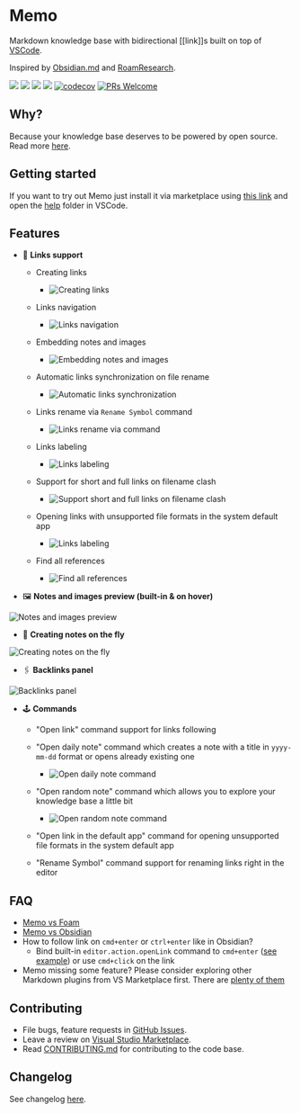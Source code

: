 # Memo

Markdown knowledge base with bidirectional [[link]]s built on top of [VSCode](https://github.com/microsoft/vscode).

Inspired by [Obsidian.md](https://obsidian.md/) and [RoamResearch](https://roamresearch.com/).

[![](https://vsmarketplacebadge.apphb.com/version-short/svsool.markdown-memo.svg)](https://marketplace.visualstudio.com/items?itemName=svsool.markdown-memo)
[![](https://vsmarketplacebadge.apphb.com/installs/svsool.markdown-memo.svg)](https://marketplace.visualstudio.com/items?itemName=svsool.markdown-memo)
[![](https://vsmarketplacebadge.apphb.com/rating-short/svsool.markdown-memo.svg)](https://marketplace.visualstudio.com/items?itemName=svsool.markdown-memo&ssr=false#review-details)
[![](https://github.com/svsool/vscode-memo/workflows/CI/badge.svg?branch=master)](https://github.com/svsool/vscode-memo/actions?query=workflow%3ACI+branch%3Amaster)
[![codecov](https://codecov.io/gh/svsool/vscode-memo/branch/master/graph/badge.svg)](https://codecov.io/gh/svsool/vscode-memo)
[![PRs Welcome](https://img.shields.io/badge/PRs-welcome-brightgreen.svg?style=flat-square)](https://github.com/svsool/vscode-memo/blob/master/CONTRIBUTING.md)

## Why?

Because your knowledge base deserves to be powered by open source. Read more [here](https://github.com/svsool/vscode-memo/issues/9#issuecomment-658893538).

## Getting started

If you want to try out Memo just install it via marketplace using [this link](https://marketplace.visualstudio.com/items?itemName=svsool.markdown-memo) and open the [help](https://github.com/svsool/vscode-memo/tree/master/help) folder in VSCode.

## Features

- 🔗 **Links support**

  - Creating links

    - ![Creating links](./help/Attachments/Creating%20links.gif)

  - Links navigation

    - ![Links navigation](./help/Attachments/Links%20navigation.gif)

  - Embedding notes and images

    - ![Embedding notes and images](./help/Attachments/Embed%20files.gif)

  - Automatic links synchronization on file rename

    - ![Automatic links synchronization](./help/Attachments/Automatic%20link%20synchronization.gif)

  - Links rename via `Rename Symbol` command

    - ![Links rename via command](./help/Attachments/Automatic%20link%20synchronization%202.gif)

  - Links labeling

    - ![Links labeling](./help/Attachments/Links%20labeling.png)

  - Support for short and full links on filename clash

    - ![Support short and full links on filename clash](./help/Attachments/Short%20and%20long%20links%20support%202.png)

  - Opening links with unsupported file formats in the system default app

    - ![Links labeling](./help/Attachments/Opening%20links%20in%20the%20default%20app.gif)

  - Find all references

    - ![Find all references](./help/Attachments/Find%20all%20references.png)

- 🖼️ **Notes and images preview (built-in & on hover)**

![Notes and images preview](./help/Attachments/Notes%20and%20images%20preview.gif)

- 🦋 **Creating notes on the fly**

![Creating notes on the fly](./help/Attachments/Creating%20notes%20from%20links.png)

- 🖇 **Backlinks panel**

![Backlinks panel](./help/Attachments/Backlinks%20panel.png)

- 🕹 **Commands**

  - "Open link" command support for links following

  - "Open daily note" command which creates a note with a title in `yyyy-mm-dd` format or opens already existing one

    - ![Open daily note command](./help/Attachments/Open%20daily%20note.gif)

  - "Open random note" command which allows you to explore your knowledge base a little bit

    - ![Open random note command](./help/Attachments/Open%20random%20note.gif)

  - "Open link in the default app" command for opening unsupported file formats in the system default app

  - "Rename Symbol" command support for renaming links right in the editor

## FAQ

- [Memo vs Foam](https://github.com/svsool/vscode-memo/issues/9#issuecomment-658346216)
- [Memo vs Obsidian](https://github.com/svsool/vscode-memo/issues/1#issuecomment-655004112)
- How to follow link on `cmd+enter` or `ctrl+enter` like in Obsidian?
  - Bind built-in `editor.action.openLink` command to `cmd+enter` ([see example](https://github.com/svsool/vscode-memo/issues/2#issuecomment-654981827)) or use `cmd+click` on the link
- Memo missing some feature? Please consider exploring other Markdown plugins from VS Marketplace first. There are [plenty of them](https://marketplace.visualstudio.com/search?term=markdown&target=VSCode&category=All%20categories&sortBy=Relevance)

## Contributing

- File bugs, feature requests in [GitHub Issues](https://github.com/svsool/vscode-memo/issues).
- Leave a review on [Visual Studio Marketplace](https://marketplace.visualstudio.com/items?itemName=svsool.markdown-memo&ssr=false#review-details).
- Read [CONTRIBUTING.md](CONTRIBUTING.md) for contributing to the code base.

## Changelog

See changelog [here](CHANGELOG.md).
